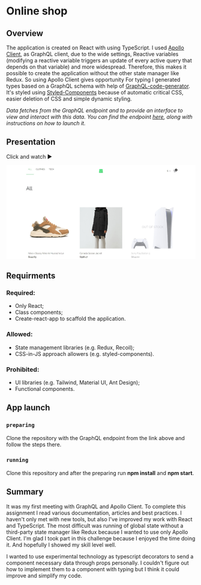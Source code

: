 # Online shop

## Overview

The application is created on React with using TypeScript. I used [Apollo Client](https://github.com/apollographql/apollo-client), as GraphQL client, due to the wide settings, Reactive variables (modifying a reactive variable triggers an update of every active query that depends on that variable) and more widespread. Therefore, this makes it possible to create the application without the other state manager like Redux. So using Apollo Client gives opportunity For typing I generated types based on a GraphQL schema with help of [GraphQL-code-generator](https://github.com/dotansimha/graphql-code-generator).
It's styled using [Styled-Components](https://github.com/styled-components/styled-components) because of automatic critical CSS, easier deletion of CSS and simple dynamic styling.

_Data fetches from the GraphQL endpoint and to provide an interface to view and interact with this data. You can find the endpoint [here](https://github.com/scandiweb/junior-react-endpoint), along with instructions on how to launch it._

## Presentation

Click and watch ▶️

[![Online shop presentation](video-preview.jpg)](https://youtu.be/jeZjcEePn70)

## Requirments

### Required:

- Only React;
- Class components;
- Create-react-app to scaffold the application.

### Allowed:

- State management libraries (e.g. Redux, Recoil);
- CSS-in-JS approach allowers (e.g. styled-components).

### Prohibited:

- UI libraries (e.g. Tailwind, Material UI, Ant Design);
- Functional components.

## App launch

### `preparing`

Clone the repository with the GraphQL endpoint from the link above and follow the steps there.

### `running`

Clone this repository and after the preparing run **npm install** and **npm start**.

## Summary

It was my first meeting with GraphQL and Apollo Client. To complete this assignment I read various documentation, articles and best practiсes. I haven't only met with new tools, but also I've improved my work with React and TypeScript. The most difficult was running of global state without a third-party state manager like Redux because I wanted to use only Apollo Client.
I'm glad I took part in this challenge because I enjoyed the time doing it. And hopefully I showed my skill level well.

I wanted to use experimental technology as typescript decorators to send a component necessary data through props personally. I couldn't figure out how to implement them to a component with typing but I think it could improve and simplify my code.
